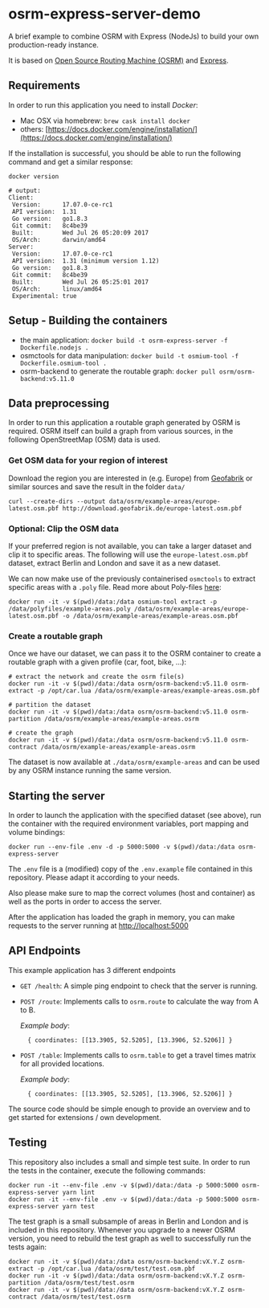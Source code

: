 # osrm-express-server-demo

A brief example to combine OSRM with Express (NodeJs) to build your own
production-ready instance.

It is based on [Open Source Routing Machine (OSRM)](https://project-osrm.org)
and [Express](http://expressjs.com/).


## Requirements

In order to run this application you need to install _Docker_:

* Mac OSX via homebrew: `brew cask install docker`
* others: [https://docs.docker.com/engine/installation/](https://docs.docker.com/engine/installation/)

If the installation is successful, you should be able to run the following command
and get a similar response:

    docker version

    # output:
    Client:
     Version:      17.07.0-ce-rc1
     API version:  1.31
     Go version:   go1.8.3
     Git commit:   8c4be39
     Built:        Wed Jul 26 05:20:09 2017
     OS/Arch:      darwin/amd64
    Server:
     Version:      17.07.0-ce-rc1
     API version:  1.31 (minimum version 1.12)
     Go version:   go1.8.3
     Git commit:   8c4be39
     Built:        Wed Jul 26 05:25:01 2017
     OS/Arch:      linux/amd64
     Experimental: true


## Setup - Building the containers

* the main application: `docker build -t osrm-express-server -f Dockerfile.nodejs .`
* osmctools for data manipulation: `docker build -t osmium-tool -f Dockerfile.osmium-tool .`
* osrm-backend to generate the routable graph: `docker pull osrm/osrm-backend:v5.11.0`

## Data preprocessing

In order to run this application a routable graph generated by OSRM is required.
OSRM itself can build a graph from various sources, in the following OpenStreetMap (OSM)
data is used.

### Get OSM data for your region of interest

Download the region you are interested in (e.g. Europe) from [Geofabrik](http://download.geofabrik.de/) or similar
sources and save the result in the folder `data/`

    curl --create-dirs --output data/osrm/example-areas/europe-latest.osm.pbf http://download.geofabrik.de/europe-latest.osm.pbf


### Optional: Clip the OSM data

If your preferred region is not available, you can take a larger dataset and clip it to specific areas.
The following will use the `europe-latest.osm.pbf` dataset, extract Berlin and London and save it as a new
dataset.

We can now make use of the previously containerised `osmctools` to extract specific areas with a `.poly` file.
Read more about Poly-files [here](http://wiki.openstreetmap.org/wiki/Osmosis/Polygon_Filter_File_Format):

    docker run -it -v $(pwd)/data:/data osmium-tool extract -p /data/polyfiles/example-areas.poly /data/osrm/example-areas/europe-latest.osm.pbf -o /data/osrm/example-areas/example-areas.osm.pbf


### Create a routable graph

Once we have our dataset, we can pass it to the OSRM container to create a routable graph with a given profile (car, foot, bike, ...):

    # extract the network and create the osrm file(s)
    docker run -it -v $(pwd)/data:/data osrm/osrm-backend:v5.11.0 osrm-extract -p /opt/car.lua /data/osrm/example-areas/example-areas.osm.pbf

    # partition the dataset
	docker run -it -v $(pwd)/data:/data osrm/osrm-backend:v5.11.0 osrm-partition /data/osrm/example-areas/example-areas.osrm

    # create the graph
    docker run -it -v $(pwd)/data:/data osrm/osrm-backend:v5.11.0 osrm-contract /data/osrm/example-areas/example-areas.osrm

The dataset is now available at `./data/osrm/example-areas` and can be used by any OSRM instance running the same version.

## Starting the server

In order to launch the application with the specified dataset (see above), run
the container with the required environment variables, port mapping and volume bindings:

    docker run --env-file .env -d -p 5000:5000 -v $(pwd)/data:/data osrm-express-server

The `.env` file is a (modified) copy of the `.env.example` file contained in this repository.
Please adapt it according to your needs.

Also please make sure to map the correct volumes (host and container) as well as the ports in
order to access the server.

After the application has loaded the graph in memory, you can make requests to the server running at [http://localhost:5000](http://localhost:5000)

## API Endpoints

This example application has 3 different endpoints

* `GET /health`: A simple ping endpoint to check that the server is running.

* `POST /route`: Implements calls to `osrm.route` to calculate the way from A to B.

  _Example body_:
  ```
    { coordinates: [[13.3905, 52.5205], [13.3906, 52.5206]] }
  ```

* `POST /table`: Implements calls to `osrm.table` to get a travel times matrix for all provided locations.

  _Example body_:
  ```
    { coordinates: [[13.3905, 52.5205], [13.3906, 52.5206]] }
  ```

The source code should be simple enough to provide an overview and to get started for
extensions / own development.

## Testing

This repository also includes a small and simple test suite.
In order to run the tests in the container, execute the following commands:

    docker run -it --env-file .env -v $(pwd)/data:/data -p 5000:5000 osrm-express-server yarn lint
    docker run -it --env-file .env -v $(pwd)/data:/data -p 5000:5000 osrm-express-server yarn test

The test graph is a small subsample of areas in Berlin and London and is included in this repository.
Whenever you upgrade to a newer OSRM version, you need to rebuild the test graph as well to successfully run the tests again:

    docker run -it -v $(pwd)/data:/data osrm/osrm-backend:vX.Y.Z osrm-extract -p /opt/car.lua /data/osrm/test/test.osm.pbf
    docker run -it -v $(pwd)/data:/data osrm/osrm-backend:vX.Y.Z osrm-partition /data/osrm/test/test.osrm
    docker run -it -v $(pwd)/data:/data osrm/osrm-backend:vX.Y.Z osrm-contract /data/osrm/test/test.osrm